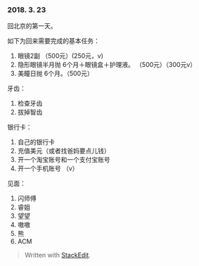 ### 2018. 3. 23

回北京的第一天。

如下为回来需要完成的基本任务：
1. 眼镜2副 （500元）(250元，v)
2. 隐形眼镜半月抛 6个月＋眼镜盒＋护理液。 （500元）（300元v）
3. 美瞳日抛 6个月。（500元）

牙齿：
1. 检查牙齿
2. 拔掉智齿

银行卡：
1. 自己的银行卡
2. 充值美元（或者找爸妈要点儿钱）
3. 开一个淘宝账号和一个支付宝账号 <v>
4. 开一个手机账号 （v）

 见面：
 1. 闪师傅 
 2. 睿姐
 3. 望望
 4. 嗷嗷
 5. 熊
 6. ACM
  
> Written with [StackEdit](https://stackedit.io/).
<!--stackedit_data:
eyJoaXN0b3J5IjpbLTYwOTM2MDc4N119
-->